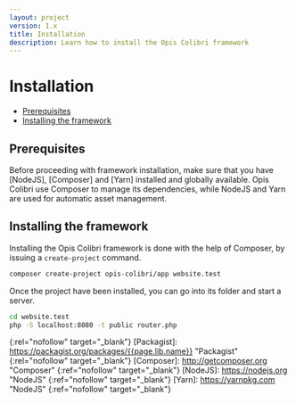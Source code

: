 ```yaml
---
layout: project
version: 1.x
title: Installation
description: Learn how to install the Opis Colibri framework
---
```

# Installation

* [Prerequisites](#prerequisites)
* [Installing the framework](#app-shell)

## Prerequisites

Before proceeding with framework installation, make sure that you have [NodeJS], [Composer] and [Yarn] installed and
globally available. 
Opis Colibri use Composer to manage its dependencies, while NodeJS and Yarn are used for automatic asset management. 

## Installing the framework

Installing the Opis Colibri framework is done with the help of Composer, by issuing a `create-project` command.

```bash
composer create-project opis-colibri/app website.test
```

Once the project have been installed, you can go into its folder and start a server.

```bash
cd website.test
php -S localhost:8080 -t public router.php
```


[apache_license]: http://www.apache.org/licenses/LICENSE-2.0 "Project license" 
{:rel="nofollow" target="_blank"}
[Packagist]: https://packagist.org/packages/{{page.lib.name}} "Packagist" 
{:rel="nofollow" target="_blank"}
[Composer]: http://getcomposer.org "Composer" 
{:ref="nofollow" target="_blank"}
[NodeJS]: https://nodejs.org "NodeJS"
{:ref="nofollow" target="_blank"}
[Yarn]: https://yarnpkg.com "NodeJS"
{:ref="nofollow" target="_blank"}